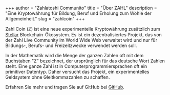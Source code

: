 +++
author = "Zahlatoshi Communito"
title = "Über ZAHL"
description = "Eine Kryptowährung für Bildung, Beruf und Erholung zum Wohle der Allgemeinheit."
slug = "zahlcoin"
+++

Zahl Coin (ℤ) ist eine neue experimentelle Kryptowährung zusätzlich zum [Stellar](https://stellar.org) Blockchain-Ökosystem. Es ist ein dezentralisiertes Projekt, das von der Zahl Live Community im World Wide Web verwaltet wird und nur für Bildungs-, Berufs- und Freizeitzwecke verwendet werden soll. 

In der Mathematik wird die Menge der ganzen Zahlen oft mit dem Buchstaben "Z" bezeichnet, der ursprünglich für das deutsche Wort Zahlen steht. Eine ganze Zahl ist in Computerprogrammiersprachen oft ein primitiver Datentyp. Daher versucht das Projekt, ein experimentelles Geldsystem ohne Gleitkommazahlen zu schaffen.

Erfahren Sie mehr und tragen Sie auf GitHub bei [GitHub](https://github.com/zahl-live).

